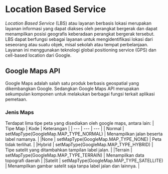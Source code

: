 # Location Based Service

*Location Based Service* (LBS) atau layanan berbasis lokasi merupakan layanan informasi yang dapat diakses oleh perangkat bergerak dan dapat menampilkan posisi geografis keberadaan perangkat bergerak tersebut. LBS dapat berfungsi sebagai layanan untuk mengidentifikasi lokasi dari seseorang atau suatu objek, misal sekolah atau tempat perbelanjaan. Layanan ini menggunakan teknologi global positioning service (GPS) dan cell-based location dari Google.

## Google Maps API

Google Maps adalah salah satu produk berbasis geospatial yang dikembangkan Google. Sedangkan Google Maps API merupakan sekumpulan komponen untuk melakukan berbagai fungsi  terkait aplikasi pemetaan.

### Jenis Maps

Terdapat lima tipe peta yang disediakan oleh google maps, antara lain:
| Tipe Map | Kode | Keterangan |
| --- | --- | --- |
| Normal | setMapType(GoogleMap.MAP_TYPE_NORMAL)    | Menampilkan jalan beserta label namanya. |
|None | setMapType(GoogleMap.MAP_TYPE_NONE) | Peta tidak terlihat. |
|Hybrid | setMapType(GoogleMap.MAP_TYPE_HYBRID) | Tipe satelit yang ditambahkan tampilan label jalan. |
|Terrain | setMapType(GoogleMap.MAP_TYPE_TERRAIN) | Menampilkan data topografi daerah |
|Satelit | setMapType(GoogleMap.MAP_TYPE_SATELLITE) | Menampilkan gambar satelit saja tanpa label jalan dan lainnya. |